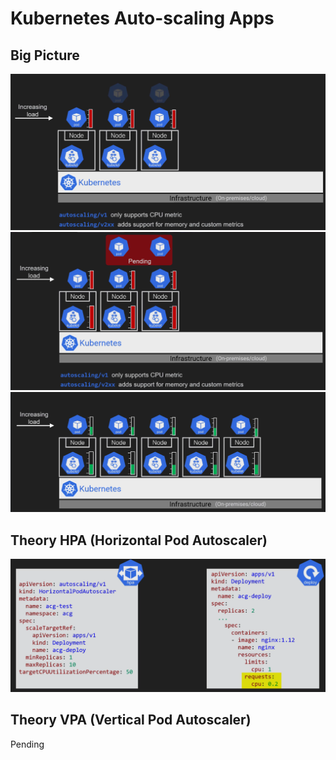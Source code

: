 # Kubernetes Auto-scaling Apps
## Big Picture
![k8s Recap](img/k8s_scaling_picture.png)
![k8s Recap](img/k8s_scaling_picture_2.png)
![k8s Recap](img/k8s_scaling_picture_3.png)

## Theory HPA (Horizontal Pod Autoscaler)
![k8s Recap](img/k8s_scaling_theory.png)

## Theory VPA (Vertical Pod Autoscaler)
Pending